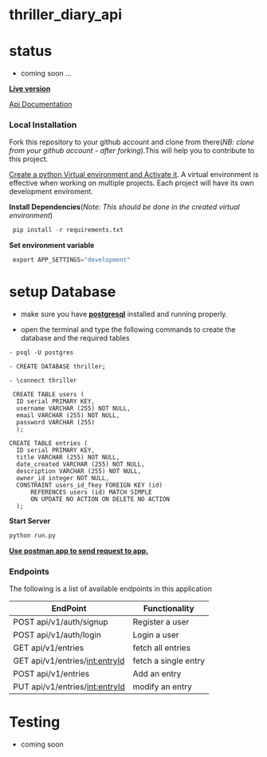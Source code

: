 # thriller_diary_api

# status
* coming soon ...

[__Live version__](http://api-thriller-diary.herokuapp.com/api/v1/auth)

[Api Documentation](http://api-thriller-diary.herokuapp.com/apidocs/)


### Local Installation

Fork this repository to your github account and clone from there(_NB: clone from your github account - after forking_).This will help you to contribute to this project.

[Create a python Virtual environment and Activate it](https://virtualenv.pypa.io/en/stable/). A virtual environment is effective when working on multiple projects. Each project will have its own development enviroment.

__Install Dependencies__(_Note: This should be done in the created virtual environment_)
```py
 pip install -r requirements.txt
```
__Set environment variable__
```py
 export APP_SETTINGS="development"
```

# setup Database
* make sure you have [__postgresql__](https://www.postgresql.org/download/linux/ubuntu/) installed and running properly.

* open the terminal and type the following commands to create the database and the required tables

```
- psql -U postgres

- CREATE DATABASE thriller;

- \connect thriller

 CREATE TABLE users (
  ID serial PRIMARY KEY,
  username VARCHAR (255) NOT NULL,
  email VARCHAR (255) NOT NULL,
  password VARCHAR (255)
  );

CREATE TABLE entries (
  ID serial PRIMARY KEY,
  title VARCHAR (255) NOT NULL,
  date_created VARCHAR (255) NOT NULL,
  description VARCHAR (255) NOT NULL,
  owner_id integer NOT NULL,
  CONSTRAINT users_id_fkey FOREIGN KEY (id)
      REFERENCES users (id) MATCH SIMPLE
      ON UPDATE NO ACTION ON DELETE NO ACTION
  );
  ```


__Start Server__
```py
python run.py
```

[__Use postman app to send request to app.__](https://www.getpostman.com/)
### Endpoints

The following is a list of available endpoints in this application

|EndPoint               | Functionality|
| ------------------------------------ | ------------------------ |
|POST api/v1/auth/signup    |Register a user|
|POST api/v1/auth/login |Login a user|
|GET api/v1/entries |fetch all entries|
|GET api/v1/entries/<int:entryId> |fetch a single entry|
|POST api/v1/entries |Add an entry|
|PUT api/v1/entries/<int:entryId> |modify an entry|

# Testing
* coming soon
